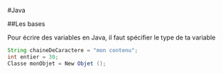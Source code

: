 #Java

##Les bases

Pour écrire des variables en Java, il faut spécifier le type de ta variable

```java
String chaineDeCaractere = "mon contenu";
int entier = 30;
Classe monObjet = New Objet ();


```